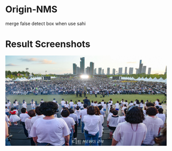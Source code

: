 # Origin-NMS
merge false detect box when use sahi

# Result Screenshots
![Original](/images/Original.jpg)
